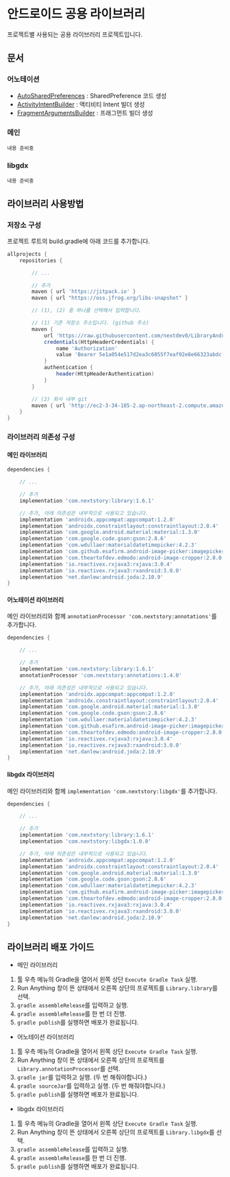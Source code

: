 # 안드로이드 공용 라이브러리

프로젝트별 사용되는 공용 라이브러리 프로젝트입니다.

## 문서

### 어노테이션

- [AutoSharedPreferences](./docs/annotations/AutoSharedPreferences.md) : SharedPreference 코드 생성
- [ActivityIntentBuilder](./docs/annotations/ActivityIntentBuilder.md) : 액티비티 Intent 빌더 생성
- [FragmentArgumentsBuilder](./docs/annotations/FragmentArgumentsBuilder.md) : 프래그먼트 빌더 생성

### 메인

```text
내용 준비중
```

### libgdx

```text
내용 준비중
```

## 라이브러리 사용방법

### 저장소 구성

프로젝트 루트의 build.gradle에 아래 코드를 추가합니다.

```gradle
allprojects {
    repositories {

        // ...

        // 추가
        maven { url 'https://jitpack.io' }
        maven { url "https://oss.jfrog.org/libs-snapshot" }

        // (1), (2) 중 하나를 선택해서 입력합니다.

        // (1) 기존 저장소 주소입니다. (github 주소)
        maven {
            url 'https://raw.githubusercontent.com/nextdev0/LibraryAndroid/main/repository'
            credentials(HttpHeaderCredentials) {
                name 'Authorization'
                value 'Bearer 5e1a054e517d2ea3c6055f7eaf92e8e66323abdc'
            }
            authentication {
                header(HttpHeaderAuthentication)
            }
        }

        // (2) 회사 내부 git
        maven { url 'http://ec2-3-34-185-2.ap-northeast-2.compute.amazonaws.com:8889/troy/LibraryAndroid.git' }        
    }
}
```

### 라이브러리 의존성 구성

#### 메인 라이브러리

```gradle
dependencies {

    // ...

    // 추가
    implementation 'com.nextstory:library:1.6.1'

    // 추가, 아래 의존성은 내부적으로 사용되고 있습니다.
    implementation 'androidx.appcompat:appcompat:1.2.0'
    implementation 'androidx.constraintlayout:constraintlayout:2.0.4'
    implementation 'com.google.android.material:material:1.3.0'
    implementation 'com.google.code.gson:gson:2.8.6'
    implementation 'com.wdullaer:materialdatetimepicker:4.2.3'
    implementation 'com.github.esafirm.android-image-picker:imagepicker:2.4.5'
    implementation 'com.theartofdev.edmodo:android-image-cropper:2.8.0'
    implementation 'io.reactivex.rxjava3:rxjava:3.0.4'
    implementation 'io.reactivex.rxjava3:rxandroid:3.0.0'
    implementation 'net.danlew:android.joda:2.10.9'
}
```

#### 어노테이션 라이브러리

메인 라이브러리와 함께 `annotationProcessor 'com.nextstory:annotations'`를 추가합니다.

```gradle
dependencies {

    // ...

    // 추가
    implementation 'com.nextstory:library:1.6.1'
    annotationProcessor 'com.nextstory:annotations:1.4.0'

    // 추가, 아래 의존성은 내부적으로 사용되고 있습니다.
    implementation 'androidx.appcompat:appcompat:1.2.0'
    implementation 'androidx.constraintlayout:constraintlayout:2.0.4'
    implementation 'com.google.android.material:material:1.3.0'
    implementation 'com.google.code.gson:gson:2.8.6'
    implementation 'com.wdullaer:materialdatetimepicker:4.2.3'
    implementation 'com.github.esafirm.android-image-picker:imagepicker:2.4.5'
    implementation 'com.theartofdev.edmodo:android-image-cropper:2.8.0'
    implementation 'io.reactivex.rxjava3:rxjava:3.0.4'
    implementation 'io.reactivex.rxjava3:rxandroid:3.0.0'
    implementation 'net.danlew:android.joda:2.10.9'
}
```

#### libgdx 라이브러리

메인 라이브러리와 함께 `implementation 'com.nextstory:libgdx'`를 추가합니다.

```gradle
dependencies {

    // ...

    // 추가
    implementation 'com.nextstory:library:1.6.1'
    implementation 'com.nextstory:libgdx:1.0.0'

    // 추가, 아래 의존성은 내부적으로 사용되고 있습니다.
    implementation 'androidx.appcompat:appcompat:1.2.0'
    implementation 'androidx.constraintlayout:constraintlayout:2.0.4'
    implementation 'com.google.android.material:material:1.3.0'
    implementation 'com.google.code.gson:gson:2.8.6'
    implementation 'com.wdullaer:materialdatetimepicker:4.2.3'
    implementation 'com.github.esafirm.android-image-picker:imagepicker:2.4.5'
    implementation 'com.theartofdev.edmodo:android-image-cropper:2.8.0'
    implementation 'io.reactivex.rxjava3:rxjava:3.0.4'
    implementation 'io.reactivex.rxjava3:rxandroid:3.0.0'
    implementation 'net.danlew:android.joda:2.10.9'
}
```

## 라이브러리 배포 가이드

- 메인 라이브러리

1. 툴 우측 메뉴의 Gradle을 열어서 왼쪽 상단 `Execute Gradle Task` 실행.
2. Run Anything 창이 뜬 상태에서 오른쪽 상단의 프로젝트를 `Library.library`를 선택.
3. `gradle assembleRelease`를 입력하고 실행.
4. `gradle assembleRelease`를 한 번 더 진행.
5. `gradle publish`를 실행하면 배포가 완료됩니다.

- 어노테이션 라이브러리

1. 툴 우측 메뉴의 Gradle을 열어서 왼쪽 상단 `Execute Gradle Task` 실행.
2. Run Anything 창이 뜬 상태에서 오른쪽 상단의 프로젝트를 `Library.annotationProcessor`를 선택.
3. `gradle jar`를 입력하고 실행. (두 번 해줘야합니다.)
4. `gradle sourceJar`를 입력하고 실행. (두 번 해줘야합니다.)
5. `gradle publish`를 실행하면 배포가 완료됩니다.

- libgdx 라이브러리

1. 툴 우측 메뉴의 Gradle을 열어서 왼쪽 상단 `Execute Gradle Task` 실행.
2. Run Anything 창이 뜬 상태에서 오른쪽 상단의 프로젝트를 `Library.libgdx`를 선택.
3. `gradle assembleRelease`를 입력하고 실행.
4. `gradle assembleRelease`를 한 번 더 진행.
5. `gradle publish`를 실행하면 배포가 완료됩니다.
